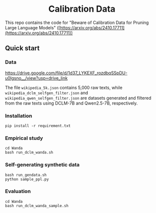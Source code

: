 <div align="center">
<h1>Calibration Data</h1>
</div>

This repo contains the code for "Beware of Calibration Data for Pruning Large Language Models" ([https://arxiv.org/abs/2410.17711](https://arxiv.org/abs/2410.17711))

## Quick start

### Data
https://drive.google.com/file/d/1d37_LYKEXF_rozdbqSSpDU-u0lgsno__/view?usp=drive_link

The file ``wikipedia_5k.json`` contains 5,000 raw texts, while ``wikipedia_dclm_selfgen_filter.json`` and ``wikipedia_qwen_selfgen_filter.json`` are datasets generated and filtered from the raw texts using DCLM-7B and Qwen2.5-7B, respectively.

### Installation
```
pip install -r requirement.txt
```

### Empirical study
```
cd Wanda
bash run_dclm_wanda.sh
```

### Self-generating synthetic data
```
bash run_gendata.sh
python sample_ppl.py
```

### Evaluation
```
cd Wanda
bash run_dclm_wanda_sample.sh
```
